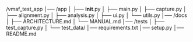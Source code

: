 /vmaf_test_app
│── /app
│   ├── __init__.py
│   ├── main.py
│   ├── capture.py
│   ├── alignment.py
│   ├── analysis.py
│   ├── ui.py
│   └── utils.py
│── /docs
│   ├── ARCHITECTURE.md
│   └── MANUAL.md
│── /tests
│   ├── test_capture.py
│   └── test_data/
│── requirements.txt
│── setup.py
│── README.md